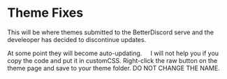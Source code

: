 # Theme Fixes
This will be where themes submitted to the BetterDiscord serve and the develeoper has decided to discontinue updates.  
  
At some point they will become auto-updating.  
  
I will not help you if you copy the code and put it in customCSS. Right-click the raw button on the theme page and save to your theme folder. DO NOT CHANGE THE NAME.
